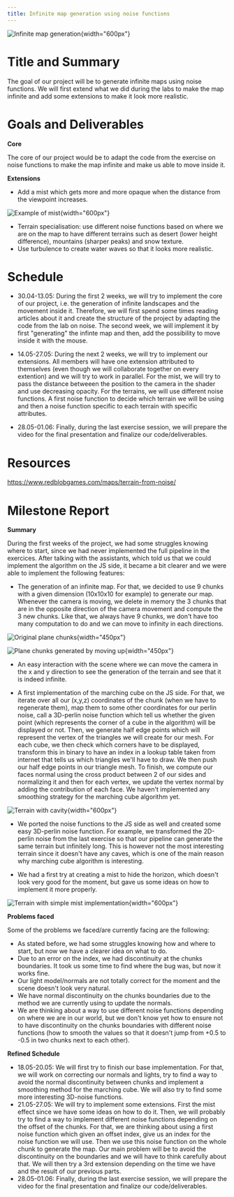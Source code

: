 ```yaml
---
title: Infinite map generation using noise functions
---
```


![Infinite map generation](images/landscape.png){width="600px"}

# Title and Summary

The goal of our project will be to generate infinite maps using noise functions. We will first extend what we did during the labs to make the map infinite and add some extensions to make it look more realistic.

# Goals and Deliverables

**Core**

The core of our project would be to adapt the code from the exercise on noise functions to make the map infinite and make us able to move inside it.

**Extensions**

* Add a mist which gets more and more opaque when the distance from the viewpoint increases.

![Example of mist](images/fog.png){width="600px"}

* Terrain specialisation: use different noise functions based on where we are on the map to have different terrains such as desert (lower height difference), mountains (sharper peaks) and snow texture.
* Use turbulence to create water waves so that it looks more realistic.

# Schedule

* 30.04-13.05: During the first 2 weeks, we will try to implement the core of our project, i.e. the generation of infinite landscapes and the movement inside it. Therefore, we will first spend some times reading articles about it and create the structure of the project by adapting the code from the lab on noise. The second week, we will implement it by first "generating" the infinte map and then, add the possibility to move inside it with the mouse.

* 14.05-27.05: During the next 2 weeks, we will try to implement our extensions. All members will have one extension attributed to themselves (even though we will collaborate together on every extention) and we will try to work in parallel. For the mist, we will try to pass the distance betweeen the position to the camera in the shader and use decreasing opacity. For the terrains, we will use different noise functions. A first noise function to decide which terrain we will be using and then a noise function specific to each terrain with specific attributes.
* 28.05-01.06: Finally, during the last exercise session, we will prepare the video for the final presentation and finalize our code/deliverables.


# Resources

https://www.redblobgames.com/maps/terrain-from-noise/


# Milestone Report

**Summary**

During the first weeks of the project, we had some struggles knowing where to start, since we had never implemented the full pipeline in the exercices. After talking with the assistants, which told us that we could implement the algorithm on the JS side, it became a bit clearer and we were able to implement the following features:


- The generation of an infinite map. For that, we decided to use 9 chunks with a given dimension (10x10x10 for example) to generate our map. Whenever the camera is moving, we delete in memory the 3 chunks that are in the opposite direction of the camera movement and compute the 3 new chunks. Like that, we always have 9 chunks, we don't have too many computation to do and we can move to infinity in each directions.

![Original plane chunks](images/plane1.png){width="450px"}

![Plane chunks generated by moving up](images/plane2.png){width="450px"}

- An easy interaction with the scene where we can move the camera in the x and y direction to see the generation of the terrain and see that it is indeed infinite.

- A first implementation of the marching cube on the JS side. For that, we iterate over all our (x,y,z) coordinates of the chunk (when we have to regenerate them), map them to some other coordinates for our perlin noise, call a 3D-perlin noise function which tell us whether the given point (which represents the corner of a cube in the algorithm) will be displayed or not.
Then, we generate half edge points which will represent the vertex of the triangles we will create for our mesh. For each cube, we then check which corners have to be displayed, transform this in binary to have an index in a lookup table taken from internet that tells us which triangles we'll have to draw. We then push our half edge points in our triangle mesh. To finish, we compute our faces normal using the cross product between 2 of our sides and normalizing it and then for each vertex, we update the vertex normal by adding the contribution of each face. We haven't implemented any smoothing strategy for the marching cube algorithm yet.

![Terrain with cavity](images/cavity.png){width="600px"}

- We ported the noise functions to the JS side as well and created some easy 3D-perlin noise function. For example, we transformed the 2D-perlin noise from the last exercise so that our pipeline can generate the same terrain but infinitely long. This is however not the most interesting terrain since it doesn't have any caves, which is one of the main reason why marching cube algorithm is interesting.

- We had a first try at creating a mist to hide the horizon, which doesn't look very good for the moment, but gave us some ideas on how to implement it more properly.

![Terrain with simple mist implementation](images/map.png){width="600px"}


**Problems faced**

Some of the problems we faced/are currently facing are the following:

- As stated before, we had some struggles knowing how and where to start, but now we have a clearer idea on what to do.
- Due to an error on the index, we had discontinuity at the chunks boundaries. It took us some time to find where the bug was, but now it works fine.
- Our light model/normals are not totally correct for the moment and the scene doesn't look very natural.
- We have normal discontinuity on the chunks boundaries due to the method we are currently using to update the normals.
- We are thinking about a way to use different noise functions depending on where we are in our world, but we don't know yet how to ensure not to have discontinuity on the chunks boundaries with different noise functions (how to smooth the values so that it doesn't jump from +0.5 to -0.5 in two chunks next to each other).

**Refined Schedule**

* 18.05-20.05: We will first try to finish our base implementation. For that, we will work on correcting our normals and lights, try to find a way to avoid the normal discontinuity between chunks and implement a smoothing method for the marching cube. We will also try to find some more interesting 3D-noise functions.
* 21.05-27.05: We will try to implement some extensions. First the mist effect since we have some ideas on how to do it. Then, we will probably try to find a way to implement different noise functions depending on the offset of the chunks. For that, we are thinking about using a first noise function which given an offset index, give us an index for the noise function we will use. Then we use this noise function on the whole chunk to generate the map. Our main problem will be to avoid the discontinuity on the boundaries and we will have to think carefully about that. We will then try a 3rd extension depending on the time we have and the result of our previous parts.
* 28.05-01.06: Finally, during the last exercise session, we will prepare the video for the final presentation and finalize our code/deliverables.





